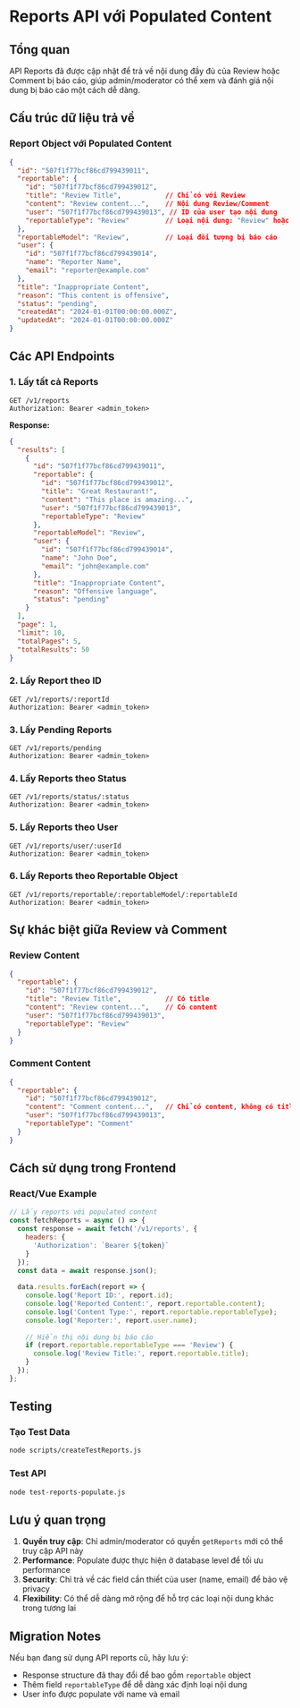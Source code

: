 # Reports API với Populated Content

## Tổng quan

API Reports đã được cập nhật để trả về nội dung đầy đủ của Review hoặc Comment bị báo cáo, giúp admin/moderator có thể xem và đánh giá nội dung bị báo cáo một cách dễ dàng.

## Cấu trúc dữ liệu trả về

### Report Object với Populated Content

```json
{
  "id": "507f1f77bcf86cd799439011",
  "reportable": {
    "id": "507f1f77bcf86cd799439012",
    "title": "Review Title",           // Chỉ có với Review
    "content": "Review content...",    // Nội dung Review/Comment
    "user": "507f1f77bcf86cd799439013", // ID của user tạo nội dung
    "reportableType": "Review"         // Loại nội dung: "Review" hoặc "Comment"
  },
  "reportableModel": "Review",         // Loại đối tượng bị báo cáo
  "user": {
    "id": "507f1f77bcf86cd799439014",
    "name": "Reporter Name",
    "email": "reporter@example.com"
  },
  "title": "Inappropriate Content",
  "reason": "This content is offensive",
  "status": "pending",
  "createdAt": "2024-01-01T00:00:00.000Z",
  "updatedAt": "2024-01-01T00:00:00.000Z"
}
```

## Các API Endpoints

### 1. Lấy tất cả Reports
```http
GET /v1/reports
Authorization: Bearer <admin_token>
```

**Response:**
```json
{
  "results": [
    {
      "id": "507f1f77bcf86cd799439011",
      "reportable": {
        "id": "507f1f77bcf86cd799439012",
        "title": "Great Restaurant!",
        "content": "This place is amazing...",
        "user": "507f1f77bcf86cd799439013",
        "reportableType": "Review"
      },
      "reportableModel": "Review",
      "user": {
        "id": "507f1f77bcf86cd799439014",
        "name": "John Doe",
        "email": "john@example.com"
      },
      "title": "Inappropriate Content",
      "reason": "Offensive language",
      "status": "pending"
    }
  ],
  "page": 1,
  "limit": 10,
  "totalPages": 5,
  "totalResults": 50
}
```

### 2. Lấy Report theo ID
```http
GET /v1/reports/:reportId
Authorization: Bearer <admin_token>
```

### 3. Lấy Pending Reports
```http
GET /v1/reports/pending
Authorization: Bearer <admin_token>
```

### 4. Lấy Reports theo Status
```http
GET /v1/reports/status/:status
Authorization: Bearer <admin_token>
```

### 5. Lấy Reports theo User
```http
GET /v1/reports/user/:userId
Authorization: Bearer <admin_token>
```

### 6. Lấy Reports theo Reportable Object
```http
GET /v1/reports/reportable/:reportableModel/:reportableId
Authorization: Bearer <admin_token>
```

## Sự khác biệt giữa Review và Comment

### Review Content
```json
{
  "reportable": {
    "id": "507f1f77bcf86cd799439012",
    "title": "Review Title",           // Có title
    "content": "Review content...",    // Có content
    "user": "507f1f77bcf86cd799439013",
    "reportableType": "Review"
  }
}
```

### Comment Content
```json
{
  "reportable": {
    "id": "507f1f77bcf86cd799439012",
    "content": "Comment content...",   // Chỉ có content, không có title
    "user": "507f1f77bcf86cd799439013",
    "reportableType": "Comment"
  }
}
```

## Cách sử dụng trong Frontend

### React/Vue Example
```javascript
// Lấy reports với populated content
const fetchReports = async () => {
  const response = await fetch('/v1/reports', {
    headers: {
      'Authorization': `Bearer ${token}`
    }
  });
  const data = await response.json();
  
  data.results.forEach(report => {
    console.log('Report ID:', report.id);
    console.log('Reported Content:', report.reportable.content);
    console.log('Content Type:', report.reportable.reportableType);
    console.log('Reporter:', report.user.name);
    
    // Hiển thị nội dung bị báo cáo
    if (report.reportable.reportableType === 'Review') {
      console.log('Review Title:', report.reportable.title);
    }
  });
};
```

## Testing

### Tạo Test Data
```bash
node scripts/createTestReports.js
```

### Test API
```bash
node test-reports-populate.js
```

## Lưu ý quan trọng

1. **Quyền truy cập**: Chỉ admin/moderator có quyền `getReports` mới có thể truy cập API này
2. **Performance**: Populate được thực hiện ở database level để tối ưu performance
3. **Security**: Chỉ trả về các field cần thiết của user (name, email) để bảo vệ privacy
4. **Flexibility**: Có thể dễ dàng mở rộng để hỗ trợ các loại nội dung khác trong tương lai

## Migration Notes

Nếu bạn đang sử dụng API reports cũ, hãy lưu ý:
- Response structure đã thay đổi để bao gồm `reportable` object
- Thêm field `reportableType` để dễ dàng xác định loại nội dung
- User info được populate với name và email
